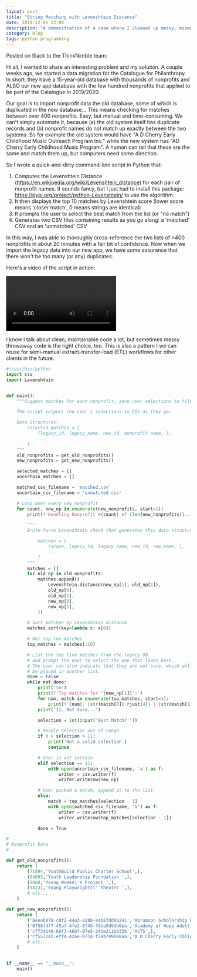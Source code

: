 ```yaml
---
layout: post
title: "String Matching with Levenshtein Distance"
date: 2019-12-05 22:00
description: "A demonstration of a case where I cleaned up messy, mismatched data using Levenshtein distance to find and rank likely matches."
category: blog
tags: python programming
---
```


Posted on Slack to the ThinkNimble team:

Hi all, I wanted to share an interesting problem and my solution. A couple weeks ago, we started a data migration for the Catalogue for Philanthropy. In short: they have a 15-year-old database with thousands of nonprofits and ALSO our new app database with the few hundred nonprofits that applied to be part of the Catalogue in 2019/2020.

Our goal is to import nonprofit data the old database, some of which is duplicated in the new database... This means checking for matches between over 400 nonprofits. Easy, but manual and time-consuming. We can't simply automate it, because (a) the old system itself has duplicate records and (b) nonprofit names do not match up exactly between the two systems. So for example the old system would have "A D Cherry Early Childhood Music Outreach Program Inc." while the new system has "AD Cherry Early Childhood Music Program". A human can tell that these are the same and match them up, but computers need some direction.

So I wrote a quick-and-dirty command-line script in Python that:

1. Computes the Levenshtein Distance (https://en.wikipedia.org/wiki/Levenshtein_distance) for each pair of nonprofit names. It sounds fancy, but I just had to install this package: https://pypi.org/project/python-Levenshtein/ to use the algorithm.
2. It then displays the top 10 matches by Levenshtein score (lower score means 'closer match', 0 means strings are identical)
3. It prompts the user to select the best match from the list (or "no match")
4. Generates two CSV files containing results as you go along: a 'matched' CSV and an 'unmatched' CSV

In this way, I was able to thoroughly cross-reference the two lists of >400 nonprofits in about 20 minutes with
a fair bit of confidence. Now when we import the legacy data into our new app, we have some assurance that there won't be too many (or any) duplicates.

Here's a video of the script in action:

<video controls>
  <source src="https://images.williamhuster.com/videos/cfp-matching-script.mp4" type="video/mp4">
  Your browser does not support the video tag.
</video>

I know I talk about clean, maintainable code a lot, but sometimes messy throwaway code is the right choice, too. This is also a pattern I we can reuse for semi-manual extract-transfer-load (ETL) workflows for other clients in the future.

```python
#!/usr/bin/python
import csv
import Levenshtein


def main():
    """Suggest matches for each nonprofit, save user selections to file.

    The script outputs the user's selections to CSV as they go.

    Data Structures:
        selected_matches = [
            (legacy_id, legacy_name, new_id, nonprofit name, ),
            ...
        ]
    """
    old_nonprofits = get_old_nonprofits()
    new_nonprofits = get_new_nonprofits()

    selected_matches = []
    uncertain_matches = []

    matched_csv_filename = 'matched.csv'
    uncertain_csv_filename = 'unmatched.csv'

    # Loop over every new nonprofit
    for count, new_np in enumerate(new_nonprofits, start=1):
        print(f'Handling Nonprofit #{count} of {len(new_nonprofits)}...')

        """
        Brute-force Levenshtein check that generates this data structure:

            matches = [
                (score, legacy_id, legacy_name, new_id, new_name, ),
                ...
            ]
        """
        matches = []
        for old_np in old_nonprofits:
            matches.append((
                Levenshtein.distance(new_np[1], old_np[1]),
                old_np[0],
                old_np[1],
                new_np[0],
                new_np[1],
            ))

        # Sort matches by Levenshtein distance
        matches.sort(key=lambda x: x[0])

        # Get top ten matches
        top_matches = matches[:10]

        # List the top five matches from the legacy DB
        # and prompt the user to select the one that looks best.
        # The user can also indicate that they are not sure, which will
        # be placed in another list.
        done = False
        while not done:
            print('\n')
            print(f'Top matches for "{new_np[1]}":')
            for num, match in enumerate(top_matches, start=1):
                print(f'{num}. {str(match[0]).rjust(4)} | {str(match[1]).rjust(6)} | {match[2]}')
            print('11. Not Sure...')

            selection = int(input('Best Match? '))

            # Handle selection out of range.
            if 0 > selection > 11:
                print('Not a valid selection')
                continue

            # User is not certain
            elif selection == 11:
                with open(uncertain_csv_filename, 'a') as f:
                    writer = csv.writer(f)
                    writer.writerow(new_np)

            # User picked a match, append it to the list
            else:
                match = top_matches[selection - 1]
                with open(matched_csv_filename, 'a') as f:
                    writer = csv.writer(f)
                    writer.writerow(top_matches[selection - 1])

            done = True

#
# Nonprofit Data
#

def get_old_nonprofits():
    return [
        (71894,'YouthBuild Public Charter School',),
        (84003,'Youth Leadership Foundation ',),
        (1068,'Young Women\'s Project ',),
        (94231,'Young Playwrights\' Theater ',),
        # etc...
    ]

def get_new_nonprofits():
    return [
        ('6eeab870-c0f2-44a3-a280-e4687dd0a241','Abramson Scholarship Foundation',),
        ('0756f4f7-45af-4fe2-8f45-f8ea5d9db0ea','Academy of Hope Adult Public Charter School',),
        ('c7734b49-68f3-46bf-97e5-24de211bb33b','ACTS',),
        ('cf553241-eff4-426e-b714-f2eb799008aa','A D Cherry Early Childhood Music Outreach Program Inc.',),
        # etc...
    ]


if __name__ == "__main__":
    main()
```
